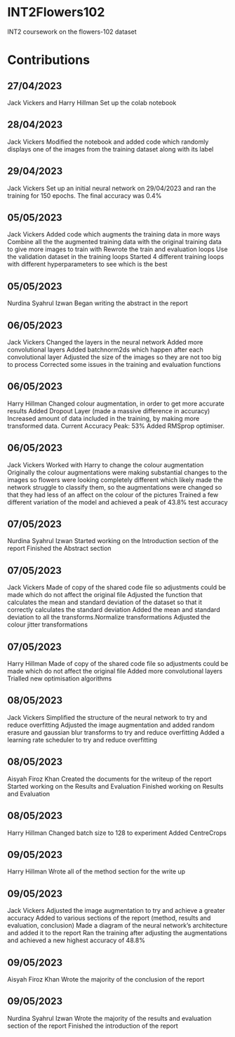 # INT2Flowers102
INT2 coursework on the flowers-102 dataset
# Contributions

## 27/04/2023
Jack Vickers and Harry Hillman
Set up the colab notebook

## 28/04/2023
Jack Vickers
Modified the notebook and added code which randomly displays one of the images from the training dataset along with its label

## 29/04/2023
Jack Vickers
Set up an initial neural network on 29/04/2023 and ran the training for 150 epochs. The final accuracy was 0.4%


## 05/05/2023
Jack Vickers
Added code which augments the training data in more ways
Combine all the the augmented training data with the original training data to give more images to train with
Rewrote the train and evaluation loops
Use the validation dataset in the training loops
Started 4 different training loops with different hyperparameters to see which is the best

## 05/05/2023
Nurdina Syahrul Izwan
Began writing the abstract in the report

## 06/05/2023
Jack Vickers
Changed the layers in the neural network
Added more convolutional layers
Added batchnorm2ds which happen after each convolutional layer
Adjusted the size of the images so they are not too big to process
Corrected some issues in the training and evaluation functions

## 06/05/2023
 Harry Hillman
Changed colour augmentation, in order to get more accurate results
Added Dropout Layer (made a massive difference in accuracy)
Increased amount of data included in the training, by making more transformed data.
Current Accuracy Peak: 53%
Added RMSprop optimiser.

## 06/05/2023
Jack Vickers
Worked with Harry to change the colour augmentation
Originally the colour augmentations were making substantial changes to the images so flowers were looking completely different which likely made the network struggle to classify them, so the augmentations were changed so that they had less of an affect on the colour of the pictures
Trained a few different variation of the model and achieved a peak of 43.8% test accuracy

## 07/05/2023
 Nurdina Syahrul Izwan
Started working on the Introduction section of the report
Finished the Abstract section 

## 07/05/2023
Jack Vickers
Made of copy of the shared code file so adjustments could be made which do not affect the original file
Adjusted the function that calculates the mean and standard deviation of the dataset so that it correctly calculates the standard deviation
Added the mean and standard deviation to all the transforms.Normalize transformations
Adjusted the colour jitter transformations


## 07/05/2023
Harry Hillman
Made of copy of the shared code file so adjustments could be made which do not affect the original file
Added more convolutional layers
Trialled new optimisation algorithms

## 08/05/2023
Jack Vickers
Simplified the structure of the neural network to try and reduce overfitting
Adjusted the image augmentation and added random erasure and gaussian blur transforms to try and reduce overfitting
Added a learning rate scheduler to try and reduce overfitting

## 08/05/2023
Aisyah Firoz Khan
Created the documents for the writeup of the report
Started working on the Results and Evaluation
Finished working on Results and Evaluation

## 08/05/2023
Harry Hillman
Changed batch size to 128 to experiment
Added CentreCrops

## 09/05/2023
Harry Hillman
Wrote all of the method section for the write up

## 09/05/2023
Jack Vickers
Adjusted the image augmentation to try and achieve a greater accuracy
Added to various sections of the report (method, results and evaluation, conclusion)
Made a diagram of the neural network’s architecture and added it to the report
Ran the training after adjusting the augmentations and achieved a new highest accuracy of 48.8%

## 09/05/2023
Aisyah Firoz Khan
Wrote the majority of the conclusion of the report

## 09/05/2023
 Nurdina Syahrul Izwan
Wrote the majority of the results and evaluation section of the report
Finished the introduction of the report

